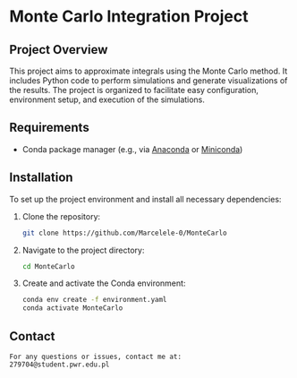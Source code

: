 # Monte Carlo Integration Project

## Project Overview

This project aims to approximate integrals using the Monte Carlo method. It includes Python code to perform simulations and generate visualizations of the results. The project is organized to facilitate easy configuration, environment setup, and execution of the simulations. 

## Requirements

- Conda package manager (e.g., via [Anaconda](https://www.anaconda.com/) or [Miniconda](https://docs.conda.io/en/latest/miniconda.html))

## Installation

To set up the project environment and install all necessary dependencies:

1. Clone the repository:
   
    ```bash
    git clone https://github.com/Marcelele-0/MonteCarlo 
    ```

2. Navigate to the project directory:

    ```bash
    cd MonteCarlo
    ```

3. Create and activate the Conda environment:
   
    ```bash
    conda env create -f environment.yaml
    conda activate MonteCarlo
    ```



## Contact
    For any questions or issues, contact me at:
    279704@student.pwr.edu.pl
